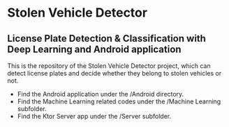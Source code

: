 # Stolen Vehicle Detector

## License Plate Detection & Classification with Deep Learning and Android application

This is the repository of the Stolen Vehicle Detector project, which can detect license plates and decide whether they belong to stolen vehicles or not.



- Find the Android application under the /Android directory.
- Find the Machine Learning related codes under the /Machine Learning subfolder.
- Find the Ktor Server app under the /Server subfolder.



